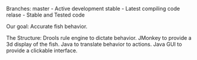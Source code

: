 Branches:
	master - Active development
	stable - Latest compiling code
	relase - Stable and Tested code

Our goal:
	Accurate fish behavior.

The Structure:
	Drools rule engine to dictate behavior.
	JMonkey to provide a 3d display of the fish.
	Java to translate behavior to actions.
	Java GUI to provide a clickable interface.
